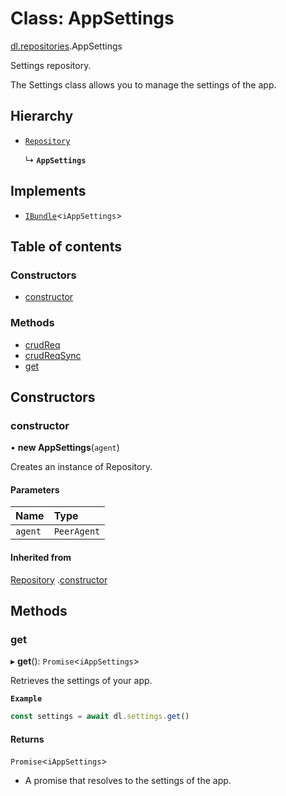 # Class: AppSettings

[dl.repositories](./index.md).AppSettings

Settings repository.

The Settings class allows you to manage the settings of the app.

## Hierarchy

- [`Repository`](appLib_SDKDrivers_xFrameDriver_repository.Repository.md)

  ↳ **`AppSettings`**

## Implements

- [`IBundle`](../interfaces/sdkApi_interfaces_bundles.IBundle.md)<`iAppSettings`>

## Table of contents

### Constructors

- [constructor](appLib_SDKDrivers_xFrameDriver_appSettings.AppSettings.md#constructor)

### Methods

- [crudReq](appLib_SDKDrivers_xFrameDriver_appSettings.AppSettings.md#crudreq)
- [crudReqSync](appLib_SDKDrivers_xFrameDriver_appSettings.AppSettings.md#crudreqsync)
- [get](appLib_SDKDrivers_xFrameDriver_appSettings.AppSettings.md#get)

## Constructors

### constructor

• **new AppSettings**(`agent`)

Creates an instance of Repository.

#### Parameters

| Name | Type |
| :------ | :------ |
| `agent` | `PeerAgent` |

#### Inherited from

[Repository](appLib_SDKDrivers_xFrameDriver_repository.Repository.md)
.[constructor](appLib_SDKDrivers_xFrameDriver_repository.Repository.md#constructor)

## Methods

### get

▸ **get**(): `Promise`<`iAppSettings`>

Retrieves the settings of your app.

**`Example`**

```ts
const settings = await dl.settings.get()
```

#### Returns

`Promise`<`iAppSettings`>

- A promise that resolves to the settings of the app.
